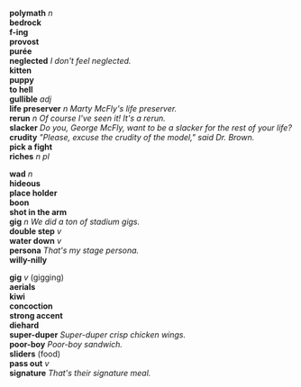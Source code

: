 __polymath__ _n_  
__bedrock__  
__f-ing__  
__provost__  
__purée__  
__neglected__ _I don't feel neglected._  
__kitten__  
__puppy__  
__to hell__  
__gullible__ _adj_  
__life preserver__ _n_ _Marty McFly's life preserver._  
__rerun__ _n_ _Of course I've seen it! It's a rerun._  
__slacker__ _Do you, George McFly, want to be a slacker for the rest of your life?_  
__crudity__ _"Please, excuse the crudity of the model," said Dr. Brown._  
__pick a fight__  
__riches__ _n pl_  

__wad__ _n_  
__hideous__  
__place holder__  
__boon__  
__shot in the arm__  
__gig__ _n_ _We did a ton of stadium gigs._  
__double step__ _v_  
__water down__ _v_  
__persona__ _That's my stage persona._  
__willy-nilly__  

__gig__ _v_ (gigging)  
__aerials__  
__kiwi__  
__concoction__  
__strong accent__  
__diehard__  
__super-duper__ _Super-duper crisp chicken wings._  
__poor-boy__ _Poor-boy sandwich._  
__sliders__ (food)  
__pass out__ _v_  
__signature__ _That's their signature meal._  
